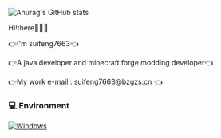 ![Anurag's GitHub stats](https://github-readme-stats.vercel.app/api?username=suifeng333&show_icons=true&theme=merko&count_private=true)

Hi!there👋👋👋

👉I'm suifeng7663👈

👉A java developer and minecraft forge modding developer👈

👉My work e-mail : suifeng7663@bzgzs.cn 👈

### 💻 Environment
[![Windows](https://img.shields.io/badge/Windows-00BBFF?style=flat-square&logo=Windows&logoColor=FFFFFF&labelColor=00BBFF)](https://www.microsoft.com/windows11)
